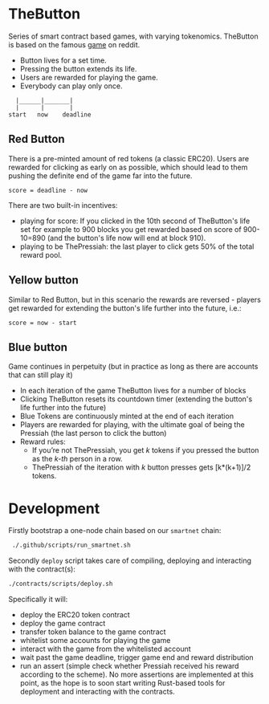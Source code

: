 # TheButton

Series of smart contract based games, with varying tokenomics.
TheButton is based on the famous [game](<https://en.wikipedia.org/wiki/The_Button_(Reddit)>) on reddit.

- Button lives for a set time.
- Pressing the button extends its life.
- Users are rewarded for playing the game.
- Everybody can play only once.

```
  |______|_______|
  |      |       |
start   now    deadline
```

## Red Button

There is a pre-minted amount of red tokens (a classic ERC20).
Users are rewarded for clicking as early on as possible, which should lead to them pushing the definite end of the game far into the future.

```
score = deadline - now
```

There are two built-in incentives:

- playing for score: If you clicked in the 10th second of TheButton's life set for example to 900 blocks you get rewarded based on score of 900-10=890 (and the button's life now will end at block 910).
- playing to be ThePressiah: the last player to click gets 50% of the total reward pool.

## Yellow button

Similar to Red Button, but in this scenario the rewards are reversed - players get rewarded for extending the button's life further into the future, i.e.:

```
score = now - start
```

## Blue button

Game continues in perpetuity (but in practice as long as there are accounts that can still play it)

- In each iteration of the game TheButton lives for a number of blocks
- Clicking TheButton resets its countdown timer (extending the button's life further into the future)
- Blue Tokens are continuously minted at the end of each iteration
- Players are rewarded for playing, with the ultimate goal of being the Pressiah (the last person to click the button)
- Reward rules:
  - If you’re not ThePressiah, you get _k_ tokens if you pressed the button as the _k-th_ person in a row.
  - ThePressiah of the iteration with _k_ button presses gets [k*(k+1)]/2 tokens.

# Development

Firstly bootstrap a one-node chain based on our `smartnet` chain:

```bash
 ./.github/scripts/run_smartnet.sh
```

Secondly `deploy` script takes care of compiling, deploying and interacting with the contract(s):

```bash
./contracts/scripts/deploy.sh
```

Specifically it will:

- deploy the ERC20 token contract
- deploy the game contract
- transfer token balance to the game contract
- whitelist some accounts for playing the game
- interact with the game from the whitelisted account
- wait past the game deadline, trigger game end and reward distribution
- run an assert (simple check whether Pressiah received his reward according to the scheme). No more assertions are implemented at this point, as the hope is to soon start writing Rust-based tools for deployment and interacting with the contracts.
